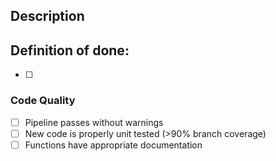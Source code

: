 ## Description

## Definition of done:
- [ ]

### Code Quality
- [ ] Pipeline passes without warnings
- [ ] New code is properly unit tested (>90% branch coverage)
- [ ] Functions have appropriate documentation